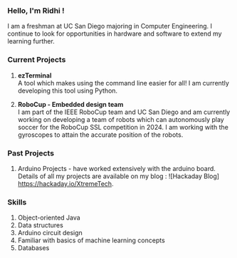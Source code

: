 ### Hello, I'm Ridhi !

I am a freshman at UC San Diego majoring in Computer Engineering. I continue to look for opportunities in hardware and software to extend my learning further.

### Current Projects

1. **ezTerminal**   
 A tool which makes using the command line easier for all! I am currently developing this tool using Python.
    
3. **RoboCup - Embedded design team**   
 I am part of the IEEE RoboCup team and UC San Diego and am currently working on developing a team of robots which can autonomously play soccer for the RoboCup SSL competition in 2024. I am working with the gyroscopes to attain the accurate position of the robots.

### Past Projects

1. Arduino Projects - have worked extensively with the arduino board. Details of all my projects are available on my blog : ![Hackaday Blog] https://hackaday.io/XtremeTech. 


### Skills

1. Object-oriented Java
3. Data structures
4. Arduino circuit design
5. Familiar with basics of machine learning concepts
6. Databases

   




